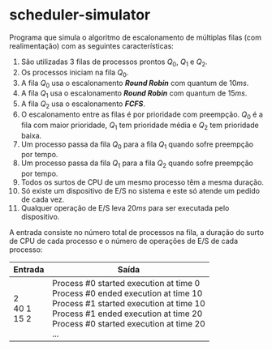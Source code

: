 # scheduler-simulator

Programa que simula o algoritmo de escalonamento de múltiplas filas (com realimentação) com as seguintes características:

1. São utilizadas 3 filas de processos prontos $Q_0$, $Q_1$ e $Q_2$.
2. Os processos iniciam na fila $Q_0$.
3. A fila $Q_0$ usa o escalonamento ***Round Robin*** com quantum de $10ms$.
4. A fila $Q_1$ usa o escalonamento ***Round Robin*** com quantum de $15ms$.
5. A fila $Q_2$ usa o escalonamento ***FCFS***.
6. O escalonamento entre as filas é por prioridade com preempção. $Q_0$ é a fila com maior prioridade, $Q_1$ tem prioridade média e $Q_2$ tem prioridade baixa.
7. Um processo passa da fila $Q_0$ para a fila $Q_1$ quando sofre preempção por
tempo.
8. Um processo passa da fila $Q_1$ para a fila $Q_2$ quando sofre preempção por
tempo.
9. Todos os surtos de CPU de um mesmo processo têm a mesma duração.
10. Só existe um dispositivo de E/S no sistema e este só atende um pedido de cada vez.
11. Qualquer operação de E/S leva $20ms$ para ser executada pelo dispositivo.

A entrada consiste no número total de processos na fila, a duração do surto de CPU de cada processo e o número de operações de E/S de cada processo:

<table>
<thead>
	<tr>
		<th>Entrada</th>
		<th>Saída</th>
	</tr>
</thead>
<tbody>
	<tr>
		<td>2<br>40 1<br>15 2</td>
		<td>
         Process #0 started execution at time 0<br>
         Process #0 ended execution at time   10<br>
         Process #1 started execution at time 10<br>
         Process #1 ended execution at time   20<br>
         Process #0 started execution at time 20<br>
         ...
      </td>
	</tr>
</tbody>
</table>
